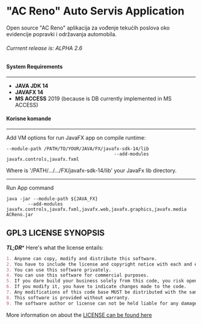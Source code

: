 

# "AC Reno" Auto Servis Application
Open source "AC Reno" aplikacija za vođenje tekućih poslova oko evidencije 
popravki i održavanja automobila.

###### Currrent release is: ALPHA 2.6

#### System Requirements

---
- **JAVA JDK 14**
- **JAVAFX 14**
- **MS ACCESS** 2019 (because is DB currently implemented in MS ACCESS)

#### Korisne komande

---
Add VM options for run JavaFX app on compile runtime:

```shell
--module-path /PATH/TO/YOUR/JAVA/FX/javafx-sdk-14/lib 
                                        --add-modules javafx.controls,javafx.fxml
```

Where is '/PATH/.../.../FX/javafx-sdk-14/lib'  your JavaFx lib directory.

---
Run App command
```shell
java -jar --module-path ${JAVA_FX} 
        --add-modules javafx.controls,javafx.fxml,javafx.web,javafx.graphics,javafx.media ACReno.jar
```

 GPL3 LICENSE SYNOPSIS
---

**_TL;DR_*** Here's what the license entails:

```markdown
1. Anyone can copy, modify and distribute this software.
2. You have to include the license and copyright notice with each and every distribution.
3. You can use this software privately.
4. You can use this software for commercial purposes.
5. If you dare build your business solely from this code, you risk open-sourcing the whole code base.
6. If you modify it, you have to indicate changes made to the code.
7. Any modifications of this code base MUST be distributed with the same license, GPLv3.
8. This software is provided without warranty.
9. The software author or license can not be held liable for any damages inflicted by the software.
```

More information on about the [LICENSE can be found here](https://github.com/acrenoai/ACRenoApp/blob/dev-1.0/LICENSE.md)
